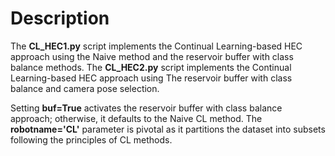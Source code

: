 # Description
The **CL_HEC1.py** script implements the Continual Learning-based HEC approach using the Naive method and the reservoir buffer with class balance methods. The **CL_HEC2.py** script implements the Continual Learning-based HEC approach using The reservoir buffer with class balance and camera pose selection.

Setting **buf=True** activates the reservoir buffer with class balance approach; otherwise, it defaults to the Naive CL method. The **robotname='CL'** parameter is pivotal as it partitions the dataset into subsets following the principles of CL methods.
